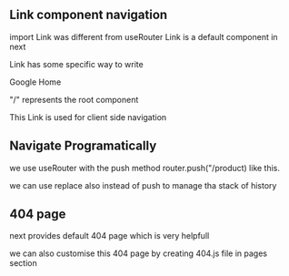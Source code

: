 ## Link component navigation

import Link was different from useRouter
Link is a default component in next

Link has some specific way to write

<Link href="https://google.com"><a>Google</a></Link>
<Link href="/"><a>Home</a></Link>

"/" represents the root component 
 

This Link is used for client side navigation 

## Navigate Programatically

we use useRouter with the push method
router.push("/product)  like this.

we can use replace also instead of push to manage tha stack of history

## 404 page 

next provides default 404 page which is very helpfull

we can also customise this 404 page by creating 404.js file in pages section